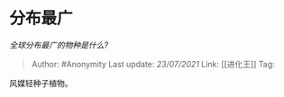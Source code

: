 # 分布最广
*全球分布最广的物种是什么?*

> Author: #Anonymity
> Last update: *23/07/2021*
> Link: [[进化王]]
> Tag:

风媒轻种子植物。
